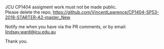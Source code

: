 
JCU CP1404 assigment work must not be made public.  
Please delete the repo, https://github.com/VincentLawrence/CP1404-SP53-2018-STARTER-A2-master_New 

Notify me when you have via the PR comments, or by email:  
lindsay.ward@jcu.edu.au

Thank you.
